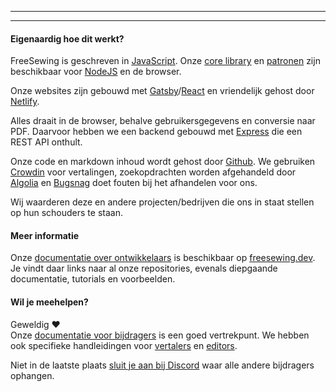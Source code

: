 ***

***

#### Eigenaardig hoe dit werkt?

FreeSewing is geschreven in [JavaScript](https://developer.mozilla.org/en-US/docs/Web/JavaScript). Onze [core library](https://www.npmjs.com/package/@freesewing/core) en [patronen](/patterns) zijn beschikbaar voor [NodeJS](https://nodejs.org/) en de browser.

Onze websites zijn gebouwd met [Gatsby](https://www.gatsbyjs.com/)/[React](https://reactjs.org/) en vriendelijk gehost door [Netlify](https://www.netlify.com/).

Alles draait in de browser, behalve gebruikersgegevens en conversie naar PDF. Daarvoor hebben we een backend gebouwd met [Express](https://expressjs.com/) die een REST API onthult.

Onze code en markdown inhoud wordt gehost door [Github](https://github.com/freesewing/). We gebruiken [Crowdin](https://crowdin.com/) voor vertalingen, zoekopdrachten worden afgehandeld door [Algolia](https://www.algolia.com/) en [Bugsnag](https://www.bugsnag.com/) doet fouten bij het afhandelen voor ons.

Wij waarderen deze en andere projecten/bedrijven die ons in staat stellen op hun schouders te staan.

#### Meer informatie

Onze [documentatie over ontwikkelaars](https://freesewing.dev) is beschikbaar op [freesewing.dev](https://freesewing.dev). Je vindt daar links naar al onze repositories, evenals diepgaande documentatie, tutorials en voorbeelden.

#### Wil je meehelpen?

Geweldig ❤️\
Onze [documentatie voor bijdragers](https://freesewing.dev/contributors/) is een goed vertrekpunt. We hebben ook specifieke handleidingen voor [vertalers](https://freesewing.dev/translators/) en [editors](https://freesewing.dev/editors/).

Niet in de laatste plaats [sluit je aan bij Discord](https://discord.freesewing.org/) waar alle andere bijdragers ophangen.
